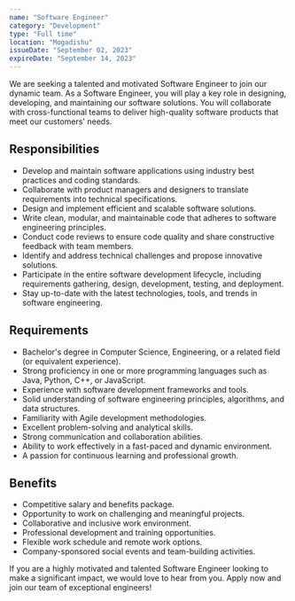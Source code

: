 ```yaml
---
name: "Software Engineer"
category: "Development"
type: "Full time"
location: "Mogadishu"
issueDate: "September 02, 2023"
expireDate: "September 14, 2023"
---
```


We are seeking a talented and motivated Software Engineer to join our dynamic team. As a Software Engineer, you will play a key role in designing, developing, and maintaining our software solutions. You will collaborate with cross-functional teams to deliver high-quality software products that meet our customers' needs.

## Responsibilities

- Develop and maintain software applications using industry best practices and coding standards.
- Collaborate with product managers and designers to translate requirements into technical specifications.
- Design and implement efficient and scalable software solutions.
- Write clean, modular, and maintainable code that adheres to software engineering principles.
- Conduct code reviews to ensure code quality and share constructive feedback with team members.
- Identify and address technical challenges and propose innovative solutions.
- Participate in the entire software development lifecycle, including requirements gathering, design, development, testing, and deployment.
- Stay up-to-date with the latest technologies, tools, and trends in software engineering.

## Requirements

- Bachelor's degree in Computer Science, Engineering, or a related field (or equivalent experience).
- Strong proficiency in one or more programming languages such as Java, Python, C++, or JavaScript.
- Experience with software development frameworks and tools.
- Solid understanding of software engineering principles, algorithms, and data structures.
- Familiarity with Agile development methodologies.
- Excellent problem-solving and analytical skills.
- Strong communication and collaboration abilities.
- Ability to work effectively in a fast-paced and dynamic environment.
- A passion for continuous learning and professional growth.

## Benefits

- Competitive salary and benefits package.
- Opportunity to work on challenging and meaningful projects.
- Collaborative and inclusive work environment.
- Professional development and training opportunities.
- Flexible work schedule and remote work options.
- Company-sponsored social events and team-building activities.

If you are a highly motivated and talented Software Engineer looking to make a significant impact, we would love to hear from you. Apply now and join our team of exceptional engineers!
